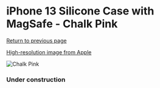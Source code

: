 # iPhone 13 Silicone Case with MagSafe - Chalk Pink

[Return to previous page](/iphone_13)

[High-resolution image from Apple](https://store.storeimages.cdn-apple.com/8756/as-images.apple.com/is/MM283?wid=4500&hei=4500&fmt=png)

<div style="width: 384px"><img src="/everysource/MM283.png" alt="Chalk Pink"></div>

### Under construction
